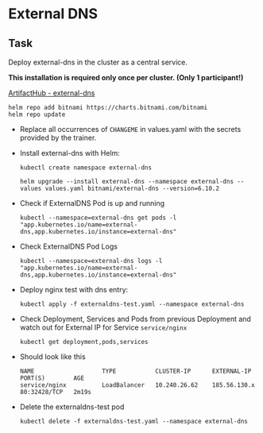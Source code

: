# External DNS

## Task

Deploy external-dns in the cluster as a central service.

**This installation is required only once per cluster. (Only 1 participant!)**

[ArtifactHub - external-dns](https://artifacthub.io/packages/helm/bitnami/external-dns)

  ```shell
  helm repo add bitnami https://charts.bitnami.com/bitnami
  helm repo update
  ```

* Replace all occurrences of `CHANGEME` in values.yaml with the secrets
provided by the trainer.

* Install external-dns with Helm:

  ```shell
  kubectl create namespace external-dns
  ```

  ```shell
  helm upgrade --install external-dns --namespace external-dns --values values.yaml bitnami/external-dns --version=6.10.2
  ```

* Check if ExternalDNS Pod is up and running

  ```shell
  kubectl --namespace=external-dns get pods -l "app.kubernetes.io/name=external-dns,app.kubernetes.io/instance=external-dns"
  ```

* Check ExternalDNS Pod Logs

  ```shell
  kubectl --namespace=external-dns logs -l "app.kubernetes.io/name=external-dns,app.kubernetes.io/instance=external-dns"
  ```

* Deploy nginx test with dns entry:

  ```shell
  kubectl apply -f externaldns-test.yaml --namespace external-dns
  ```

* Check Deployment, Services and Pods from previous Deployment and watch out for External IP for Service `service/nginx`

  ```shell
  kubectl get deployment,pods,services
  ```

* Should look like this

  ```shell
  NAME                   TYPE           CLUSTER-IP      EXTERNAL-IP      PORT(S)        AGE
  service/nginx          LoadBalancer   10.240.26.62    185.56.130.x   80:32428/TCP   2m19s
  ```

* Delete the externaldns-test pod

  ```shell
  kubectl delete -f externaldns-test.yaml --namespace external-dns
  ```

